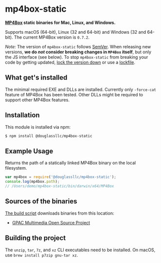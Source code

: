 # mp4box-static

**[MP4Box](https://gpac.wp.imt.fr/) static binaries for Mac, Linux, and Windows.**

Supports macOS (64-bit), Linux (32 and 64-bit) and Windows (32 and 64-bit). The current MP4Box version is `0.7.2`.

*Note:* The version of `mp4box-static` follows [SemVer](http://semver.org). When releasing new versions, **we do *not* consider breaking changes in `MP4Box` itself**, but only the JS interface (see below). To stop `mp4box-static` from breaking your code by getting updated, [lock the version down](https://docs.npmjs.com/files/package.json#dependencies) or use a [lockfile](https://docs.npmjs.com/files/package-lock.json).

## What get's installed

The minimal required EXE and DLLs are installed.  Currently only `-force-cat` feature of MP4Box has been tested.  Other DLLs might be required to support other MP4Box features. 

## Installation

This module is installed via npm:

``` bash
$ npm install @douglassllc/mp4box-static
```

## Example Usage

Returns the path of a statically linked MP4Box binary on the local filesystem.

``` js
var mp4box = require('@douglassllc/mp4box-static');
console.log(mp4box.path);
// /Users/demo/mp4box-static/bin/darwin/x64/MP4Box
```

## Sources of the binaries

[The build script](build/index.sh) downloads binaries from this location:

- [GPAC Multimedia Open Source Project](https://download.tsi.telecom-paristech.fr/gpac)

## Building the project

The `unzip`, `tar`, `7z`, and `xz` CLI executables need to be installed. On macOS, use `brew install p7zip gnu-tar xz`.
